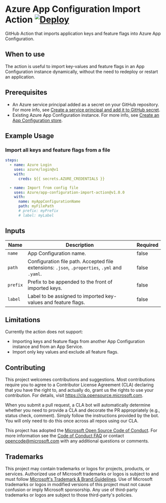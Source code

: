 # Azure App Configuration Import Action [![Deploy](https://github.com/Azure/app-configuration-import-action/actions/workflows/deploy.yml/badge.svg)](https://github.com/Azure/app-configuration-import-action/actions/workflows/deploy.yml)

GitHub Action that imports application keys and feature flags into Azure App Configuration.

## When to use

The action is useful to import key-values and feature flags in an App Configuration instance dynamically, without the need to redeploy or restart an application.

## Prerequisites

* An Azure service principal added as a secret on your GitHub repository. For more info, see [Create a service principal and add it to GitHub secret](https://docs.microsoft.com/azure/developer/github/connect-from-azure#create-a-service-principal-and-add-it-to-github-secret).
* Existing Azure App Configuration instance. For more info, see [Create an App Configuration store](https://docs.microsoft.com/en-us/azure/azure-app-configuration/quickstart-aspnet-core-app?tabs=core5x#create-an-app-configuration-store).

## Example Usage

### **Import all keys and feature flags from a file**

```yml
steps:
  - name: Azure Login
    uses: azure/login@v1
    with:
      creds: ${{ secrets.AZURE_CREDENTIALS }}

  - name: Import from config file
    uses: Azure/app-configuration-import-action@v1.0.0
    with:
      name: myAppConfigurationName
      path: myFilePath
      # prefix: myPrefix
      # label: myLabel
```

## Inputs

| Name | Description | Required |
| --- | --- | --- |
| `name` | App Configuration name. | false |
| `path` | Configuration file path. Accepted file extensions: `.json`, `.properties`, `.yml` and `.yaml`. | false |
| `prefix` | Prefix to be appended to the front of imported keys. | false |
| `label` | Label to be assigned to imported key-values and feature flags. | false |

## Limitations

Currently the action does not support:

* Importing keys and feature flags from another App Configuration instance and from an App Service.
* Import only key values and exclude all feature flags.

## Contributing

This project welcomes contributions and suggestions.  Most contributions require you to agree to a
Contributor License Agreement (CLA) declaring that you have the right to, and actually do, grant us
the rights to use your contribution. For details, visit https://cla.opensource.microsoft.com.

When you submit a pull request, a CLA bot will automatically determine whether you need to provide
a CLA and decorate the PR appropriately (e.g., status check, comment). Simply follow the instructions
provided by the bot. You will only need to do this once across all repos using our CLA.

This project has adopted the [Microsoft Open Source Code of Conduct](https://opensource.microsoft.com/codeofconduct/).
For more information see the [Code of Conduct FAQ](https://opensource.microsoft.com/codeofconduct/faq/) or
contact [opencode@microsoft.com](mailto:opencode@microsoft.com) with any additional questions or comments.

## Trademarks

This project may contain trademarks or logos for projects, products, or services. Authorized use of Microsoft 
trademarks or logos is subject to and must follow 
[Microsoft's Trademark & Brand Guidelines](https://www.microsoft.com/en-us/legal/intellectualproperty/trademarks/usage/general).
Use of Microsoft trademarks or logos in modified versions of this project must not cause confusion or imply Microsoft sponsorship.
Any use of third-party trademarks or logos are subject to those third-party's policies.
